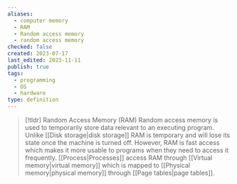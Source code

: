 ```yaml
---
aliases:
  - computer memory
  - RAM
  - Random access memory
  - random access memory
checked: false
created: 2023-07-17
last_edited: 2023-11-11
publish: true
tags:
  - programming
  - OS
  - hardware
type: definition
---
```

>[!tldr] Random Access Memory (RAM)
> Random access memory is used to temporarily store data relevant to an executing program. Unlike [[Disk storage|disk storage]] RAM is temporary and will lose its state once the machine is turned off. However, RAM is fast access which makes it more usable to programs when they need to access it frequently. [[Process|Processes]] access RAM through [[Virtual memory|virtual memory]] which is mapped to [[Physical memory|physical memory]] through [[Page tables|page tables]].